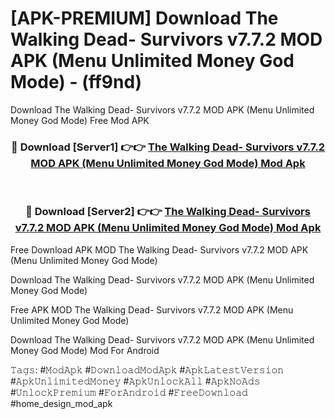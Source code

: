 # [APK-PREMIUM] Download The Walking Dead- Survivors v7.7.2 MOD APK (Menu Unlimited Money God Mode) - (ff9nd)
Download The Walking Dead- Survivors v7.7.2 MOD APK (Menu Unlimited Money God Mode) Free Mod APK

<div align="center">
<h3>🔴 Download [Server1] 👉👉 <a href="https://apk-comot.site?title=The_Walking_Dead-_Survivors_v7.7.2_MOD_APK_(Menu_Unlimited_Money_God_Mode)">The Walking Dead- Survivors v7.7.2 MOD APK (Menu Unlimited Money God Mode) Mod Apk</a></h3><br>

<h3>🔴 Download [Server2] 👉👉 <a href="https://apk-comot.site?title=The_Walking_Dead-_Survivors_v7.7.2_MOD_APK_(Menu_Unlimited_Money_God_Mode)">The Walking Dead- Survivors v7.7.2 MOD APK (Menu Unlimited Money God Mode) Mod Apk</a></h3>
</div>


Free Download APK MOD The Walking Dead- Survivors v7.7.2 MOD APK (Menu Unlimited Money God Mode)

Download The Walking Dead- Survivors v7.7.2 MOD APK (Menu Unlimited Money God Mode) 

Free APK MOD The Walking Dead- Survivors v7.7.2 MOD APK (Menu Unlimited Money God Mode) 

Download The Walking Dead- Survivors v7.7.2 MOD APK (Menu Unlimited Money God Mode) Mod For Android

𝚃𝚊𝚐𝚜: #𝙼𝚘𝚍𝙰𝚙𝚔 #𝙳𝚘𝚠𝚗𝚕𝚘𝚊𝚍𝙼𝚘𝚍𝙰𝚙𝚔 #𝙰𝚙𝚔𝙻𝚊𝚝𝚎𝚜𝚝𝚅𝚎𝚛𝚜𝚒𝚘𝚗 #𝙰𝚙𝚔𝚄𝚗𝚕𝚒𝚖𝚒𝚝𝚎𝚍𝙼𝚘𝚗𝚎𝚢 #𝙰𝚙𝚔𝚄𝚗𝚕𝚘𝚌𝚔𝙰𝚕𝚕 #𝙰𝚙𝚔𝙽𝚘𝙰𝚍𝚜 #𝚄𝚗𝚕𝚘𝚌𝚔𝙿𝚛𝚎𝚖𝚒𝚞𝚖 #𝙵𝚘𝚛𝙰𝚗𝚍𝚛𝚘𝚒𝚍 #𝙵𝚛𝚎𝚎𝙳𝚘𝚠𝚗𝚕𝚘𝚊𝚍 #home_design_mod_apk